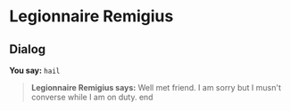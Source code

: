 # Legionnaire Remigius
## Dialog

**You say:** `hail`



>**Legionnaire Remigius says:** Well met friend. I am sorry but I musn't converse while I am on duty.
end
